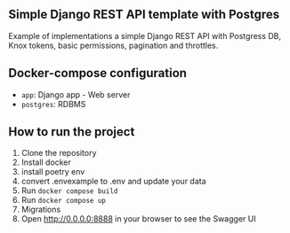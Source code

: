 ## Simple Django REST API template with Postgres

Example of implementations a simple Django REST API with Postgress DB, Knox tokens, basic permissions, pagination and throttles.

## Docker-compose configuration

- `app`: Django app - Web server
- `postgres`: RDBMS

## How to run the project

1. Clone the repository
2. Install docker
3. install poetry env
4. convert .envexample to .env and update your data
5. Run `docker compose build`
6. Run `docker compose up`
7. Migrations
8. Open http://0.0.0.0:8888 in your browser to see the Swagger UI
